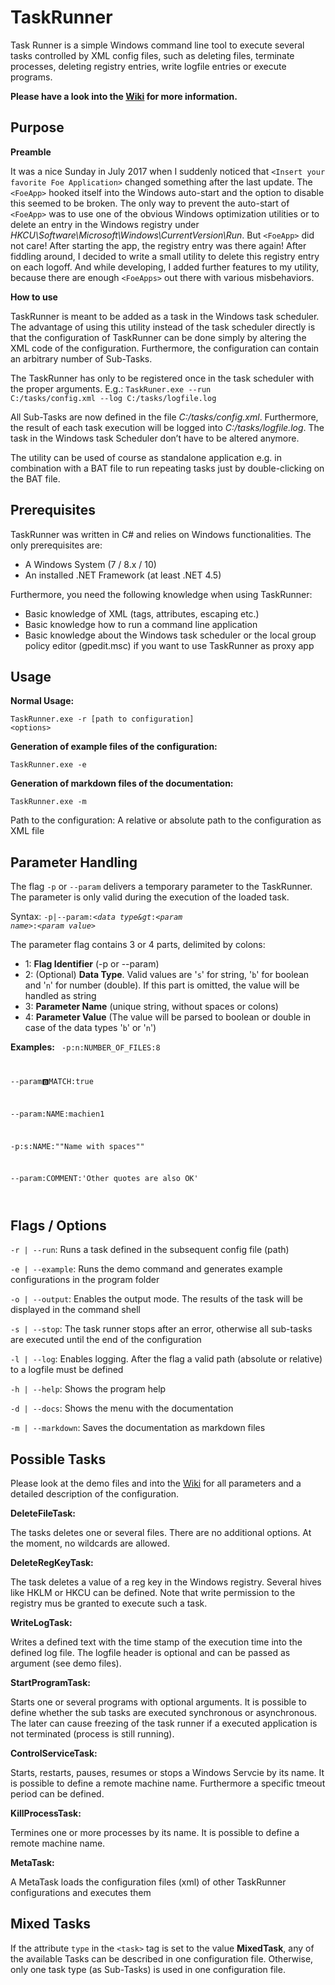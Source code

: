 # TaskRunner
Task Runner is a simple Windows command line tool to execute several tasks controlled by XML config files, such as deleting files, terminate processes, deleting registry entries, write logfile entries or execute programs.

<b>Please have a look into the <a href="../../wiki">Wiki</a> for more information.</b>

**Purpose**
----------------------
<b>Preamble</b>

It was a nice Sunday in July 2017 when I suddenly noticed that <code>&lt;Insert your favorite Foe Application&gt;</code> changed something after the last update. The <code>&lt;FoeApp&gt;</code> hooked itself into the Windows auto-start and the option to disable this seemed to be broken. The only way to prevent the auto-start of <code>&lt;FoeApp&gt;</code> was to use one of the obvious Windows optimization utilities or to delete an entry in the Windows registry under <i>HKCU\Software\Microsoft\Windows\CurrentVersion\Run</i>. But <code>&lt;FoeApp&gt;</code> did not care! After starting the app, the registry entry was there again! After fiddling around, I decided to write a small utility to delete this registry entry on each logoff. And while developing, I added further features to my utility, because there are enough <code>&lt;FoeApps&gt;</code> out there with various misbehaviors.

<b>How to use</b>

TaskRunner is meant to be added as a task in the Windows task scheduler. The advantage of using this utility instead of the task scheduler directly is that the configuration of TaskRunner can be done simply by altering the XML code of the configuration. Furthermore, the configuration can contain an arbitrary number of Sub-Tasks.

The TaskRunner has only to be registered once in the task scheduler with the proper arguments. E.g.:
<code>TaskRuner.exe --run C:/tasks/config.xml --log C:/tasks/logfile.log</code>

All Sub-Tasks are now defined in the file <i>C:/tasks/config.xml</i>. Furthermore, the result of each task execution will be logged into <i>C:/tasks/logfile.log</i>. The task in the Windows task Scheduler don’t have to be altered anymore.

The utility can be used of course as standalone application e.g. in combination with a BAT file to run repeating tasks just by double-clicking on the BAT file.

**Prerequisites**
----------------------
TaskRunner was written in C# and relies on Windows functionalities. The only prerequisites are:

* A Windows System (7 / 8.x / 10)
* An installed .NET Framework (at least .NET 4.5) 

Furthermore, you need the following knowledge when using TaskRunner:

* Basic knowledge of XML (tags, attributes, escaping etc.)
* Basic knowledge how to run a command line application
* Basic knowledge about the Windows task scheduler or the local group policy editor (gpedit.msc) if you want to use TaskRunner as proxy app


**Usage**
---------------
<b>Normal Usage:</b>

<code>TaskRunner.exe -r [path to configuration] &lt;options&gt;</code>

<b>Generation of example files of the configuration:</b>

<code>TaskRunner.exe -e</code>

<b>Generation of markdown files of the documentation:</b>

<code>TaskRunner.exe -m</code>

Path to the configuration: A relative or absolute path to the configuration as XML file

**Parameter Handling**
---------------
The flag <code>-p</code> or <code>--param</code> delivers a temporary parameter to the TaskRunner. The parameter is only valid during the execution of the loaded task.

Syntax: <code>-p|--param:<i>&lt;data type&gt</i>:<i>&lt;param name&gt;</i>:<i>&lt;param value&gt;</i></code>

The parameter flag contains 3 or 4 parts, delimited by colons:
* 1: <b>Flag Identifier</b> (-p or --param)
* 2: (Optional) <b>Data Type</b>. Valid values are '<code>s</code>' for string, '<code>b</code>' for boolean and '<code>n</code>' for number (double). If this part is omitted, the value will be handled as string
* 3: <b>Parameter Name</b> (unique string, without spaces or colons)
* 4: <b>Parameter Value</b> (The value will be parsed to boolean or double in case of the data types '<code>b</code>' or '<code>n</code>')

<b>Examples:</b>
<code>
-p:n:NUMBER_OF_FILES:8

--param:b:MATCH:true

--param:NAME:machien1

-p:s:NAME:""Name with spaces""

--param:COMMENT:'Other quotes are also OK'

</code>

**Flags / Options**
---------------
<code>-r | --run</code>:      Runs a task defined in the subsequent config file (path)

<code>-e | --example</code>:  Runs the demo command and generates example configurations in the program folder

<code>-o | --output</code>:   Enables the output mode. The results of the task will be displayed in the command shell

<code>-s | --stop</code>:     The task runner stops after an error, otherwise all sub-tasks are executed until the end of the configuration

<code>-l | --log</code>:      Enables logging. After the flag a valid path (absolute or relative) to a logfile must be defined 

<code>-h | --help</code>:     Shows the program help

<code>-d | --docs</code>:     Shows the menu with the documentation

<code>-m | --markdown</code>: Saves the documentation as markdown files 


**Possible Tasks**
--------------
Please look at the demo files and into the <a href="../../wiki/Possible-Tasks-&-Configuration">Wiki</a> for all parameters and a detailed description of the configuration.

<b>DeleteFileTask:</b>

The tasks deletes one or several files. There are no additional options. At the moment, no wildcards are allowed.

<b>DeleteRegKeyTask:</b>

The task deletes a value of a reg key in the Windows registry. Several hives like HKLM or HKCU can be defined. Note that write permission to the registry mus be granted to execute such a task.

<b>WriteLogTask:</b>

Writes a defined text with the time stamp of the execution time into the defined log file. The logfile header is optional and can be passed as argument (see demo files).

<b>StartProgramTask:</b>

Starts one or several programs with optional arguments. It is possible to define whether the sub tasks are executed synchronous or asynchronous. The later can cause freezing of the task runner if a executed application is not terminated (process is still running).

<b>ControlServiceTask:</b>

Starts, restarts, pauses, resumes or stops a Windows Servcie by its name. It is possible to define a remote machine name. Furthermore a specific tmeout period can be defined.

<b>KillProcessTask:</b>

Termines one or more processes by its name. It is possible to define a remote machine name.

<b>MetaTask:</b>

 A MetaTask loads the configuration files (xml) of other TaskRunner configurations and executes them
 
 
**Mixed Tasks**
--------------
If the attribute <code>type</code> in the <code>&lt;task&gt;</code> tag is set to the value <b>MixedTask</b>, any of the available Tasks can be described in one configuration file. Otherwise, only one task type (as Sub-Tasks) is used in one configuration file.
